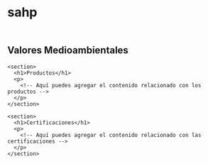 # sahp
<!DOCTYPE html>
<html>
<head>
  <meta charset="UTF-8">
  <title>SAHP Packaging</title>
  <link rel="stylesheet" href="{{ url_for('static', filename='styles.css') }}">
</head>
<body>
  <!-- Encabezado de la página -->
  <header>
    <nav>
      <Menu 1>
    </nav>
  </header>

  <!-- Contenido principal de la página -->
  <main>
    <section>
      <h1>Valores Medioambientales</h1>
      <p>
        <test valores>
      </p>
    </section>

    <section>
      <h1>Productos</h1>
      <p>
        <!-- Aquí puedes agregar el contenido relacionado con los productos -->
      </p>
    </section>

    <section>
      <h1>Certificaciones</h1>
      <p>
        <!-- Aquí puedes agregar el contenido relacionado con las certificaciones -->
      </p>
    </section>
  </main>

  <!-- Pie de página -->
  <footer>
    <p>
      <!-- Aquí puedes agregar el contenido del pie de página, como información de contacto -->
    </p>
  </footer>

  <script src="{{ url_for('static', filename='script.js') }}"></script>
</body>
</html>
